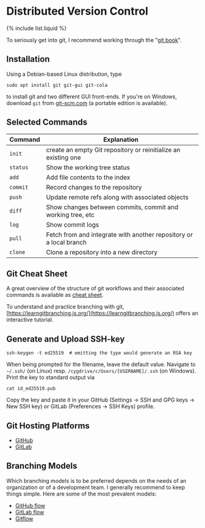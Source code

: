 # Distributed Version Control

{% include list.liquid %}

To seriously get into git, I recommend working through the
"[git book](https://git-scm.com/book/en/v2)".

## Installation
Using a Debian-based Linux distribution, type

```
sudo apt install git git-gui git-cola
```

to install git and two different GUI front-ends. If you're on Windows,
download `git` from [git-scm.com](https://git-scm.com/download/win) (a
portable edition is available).

## Selected Commands

| Command | Explanation |
| ------- | ---------------------------------|
| `init` | create an empty Git repository or reinitialize an existing one |
| `status` | Show the working tree status |
| `add` | Add file contents to the index |
| `commit` | Record changes to the repository |
| `push` | Update remote refs along with associated objects |
| `diff` | Show changes between commits, commit and working tree, etc |
| `log` | Show commit logs |
| `pull` | Fetch from and integrate with another repository or a local branch |
| `clone` | Clone a repository into a new directory |

## Git Cheat Sheet
A great overview of the structure of git workflows and their associated
commands is available as
[cheat sheet](https://ndpsoftware.com/git-cheatsheet.html).

To understand and practice branching with git,
[https://learngitbranching.js.org/](https://learngitbranching.js.org/)
offers an interactive tutorial.

## Generate and Upload SSH-key

`ssh-keygen -t ed25519  # omitting the type would generate an RSA key`

When being prompted for the filename, leave the default value.
Navigate to `~/.ssh/` (on Linux) resp. `/cygdrive/c/Users/[USERNAME]/.ssh`
(on Windows). Print the key to standard output via

`cat id_ed25519.pub`

Copy the key and paste it in your
GitHub (Settings → SSH and GPG keys → New SSH key) or
GitLab (Preferences → SSH Keys) profile.

## Git Hosting Platforms

* [GitHub](https://github.com)
* [GitLab](https://gitlab.com/)

## Branching Models
Which branching models is to be preferred depends on the needs of an
organization or of a development team. I generally recommend to keep things
simple. Here are some of the most prevalent models:

* [GitHub flow](https://guides.github.com/introduction/flow/)
* [GitLab flow](https://docs.gitlab.com/ee/topics/gitlab_flow.html)
* [Gitflow](https://www.atlassian.com/git/tutorials/comparing-workflows/gitflow-workflow)
